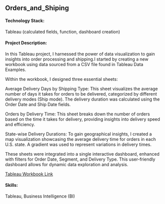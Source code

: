 ## Orders_and_Shiping

#### Technology Stack:
Tableau (calculated fields, function, dashboard creation)

#### Project Description:
In this Tableau project, I harnessed the power of data visualization to gain insights into order processing and shipping.I started by creating a new workbook using data sourced from a CSV file found in Tableau Data Examples.

Within the workbook, I designed three essential sheets:

Average Delivery Days by Shipping Type: This sheet visualizes the average number of days it takes for orders to be delivered, categorized by different delivery modes (Ship mode). The delivery duration was calculated using the Order Date and Ship Date fields.

Orders by Delivery Time: This sheet breaks down the number of orders based on the time it takes for delivery, providing insights into delivery speed and efficiency.

State-wise Delivery Durations: To gain geographical insights, I created a map visualization showcasing the average delivery time for orders in each U.S. state. A gradient was used to represent variations in delivery times.

These sheets were integrated into a single interactive dashboard, enhanced with filters for Order Date, Segment, and Delivery Type. This user-friendly dashboard allows for dynamic data exploration and analysis.

[Tableau Workbook Link](https://public.tableau.com/views/OrdersShiping/OrdersShiping?:language=en-US&publish=yes&:display_count=n&:origin=viz_share_link)

#### Skills:
Tableau, Business Intelligence (BI)
